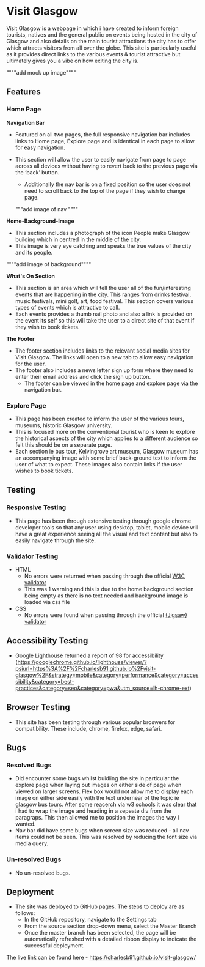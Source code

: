 # Visit Glasgow

Visit Glasgow is a webpage in which i have created to inform foreign tourists, natives and the general public on events being hosted in the city of Glasgow and also details on the main tourist attractions the city has to offer which attracts visitors from all over the globe. This site is particularly useful as it provides direct links to the various events & tourist attractive but ultimately gives you a vibe on how exiting the city is.

""""add mock up image""""

## Features

### Home Page

**Navigation Bar**

- Featured on all two pages, the full responsive navigation bar includes links to Home page, Explore page and is identical in each page to allow for easy navigation.
- This section will allow the user to easily navigate from page to page across all devices without having to revert back to the previous page via the ‘back’ button.

  - Additionally the nav bar is on a fixed position so the user does not need to scroll back to the top of the page if they wish to change page.

  """add image of nav """"

**Home-Background-Image**

- This section includes a photograph of the icon People make Glasgow building which in centred in the middle of the city.
- This image is very eye catching and speaks the true values of the city and its people.

""""add image of background""""

**What's On Section**

- This section is an area which will tell the user all of the fun/interesting events that are happening in the city. This ranges from drinks festival, music festivals, mini golf, art, food festival. This section covers various types of events which is attractive to call.
- Each events provides a thumb nail photo and also a link is provided on the event its self so this will take the user to a direct site of that event if they wish to book tickets.

**The Footer**

- The footer section includes links to the relevant social media sites for Visit Glasgow. The links will open to a new tab to allow easy navigation for the user.
- The footer also includes a news letter sign up form where they need to enter their email address and click the sign up button.
  - The footer can be viewed in the home page and explore page via the navigation bar.

### Explore Page

- This page has been created to inform the user of the various tours, museums, historic Glasgow university.
- This is focused more on the conventional tourist who is keen to explore the historical aspects of the city which applies to a different audience so felt this should be on a separate page.
- Each section ie bus tour, Kelvingrove art museum, Glasgow museum has an accompanying image with some brief back-ground text to inform the user of what to expect. These images also contain links if the user wishes to book tickets.

## Testing

### Responsive Testing

- This page has been through extensive testing through google chrome developer tools so that any user using desktop, tablet, mobile device will have a great experience seeing all the visual and text content but also to easily navigate through the site.

### Validator Testing

- HTML
  - No errors were returned when passing through the official [W3C validator](https://validator.w3.org/nu/?doc=https%3A%2F%2Fcharlesb91.github.io%2Fvisit-glasgow%2F)
  - This was 1 warning and this is due to the home background section being empty as there is no text needed and background image is loaded via css file
- CSS
  - No errors were found when passing through the official [(Jigsaw) validator](http://jigsaw.w3.org/css-validator/validator?uri=https%3A%2F%2Fcharlesb91.github.io%2Fvisit-glasgow%2F&profile=css3svg&usermedium=all&warning=1&vextwarning=&lang=en)

## Accessibility Testing

- Google Lighthouse returned a report of 98 for accessibility (https://googlechrome.github.io/lighthouse/viewer/?psiurl=https%3A%2F%2Fcharlesb91.github.io%2Fvisit-glasgow%2F&strategy=mobile&category=performance&category=accessibility&category=best-practices&category=seo&category=pwa&utm_source=lh-chrome-ext)

## Browser Testing

- This site has been testing through various popular broswers for compatibility. These include, chrome, firefox, edge, safari.

## Bugs

### Resolved Bugs

- Did encounter some bugs whilst buidling the site in particular the explore page when laying out images on either side of page when viewed on larger screens. Flex box would not allow me to display each image on either side easily with the text undernear of the topic ie glasgow bus tours. After some reacerch via w3 schools it was clear that i had to wrap the image and heading in a sepeate div from the paragraps. This then allowed me to position the images the way i wanted.
- Nav bar did have some bugs when screen size was reduced - all nav items could not be seen. This was resolved by reducing the font size via media query.

### Un-resolved Bugs

- No un-resolved bugs.

## Deployment

- The site was deployed to GitHub pages. The steps to deploy are as follows:
  - In the GitHub repository, navigate to the Settings tab
  - From the source section drop-down menu, select the Master Branch
  - Once the master branch has been selected, the page will be automatically refreshed with a detailed ribbon display to indicate the successful deployment.

The live link can be found here - https://charlesb91.github.io/visit-glasgow/
